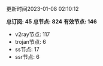 更新时间2023-01-08 02:10:12

**总订阅: 45**
**总节点: 824**
**有效节点: 146**
- v2ray节点: 117
- trojan节点: 6
- ss节点: 17
- ssr节点: 6
